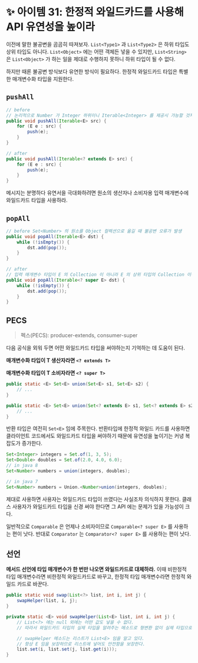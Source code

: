 # ✨ 아이템 31: 한정적 와일드카드를 사용해 API 유연성을 높이라

이전에 말한 불공변을 곰곰히 따져보자. `List<Type1>` 과 `List<Type2>` 은 하위 타입도 상위 타입도 아니다. `List<Object>` 에는 어떤 객체든 넣을 수 있지만, `List<String>` 은 `List<Object>` 가 하는 일을 제대로 수행하지 못하니 하위 타입이 될 수 없다.

하지만 때론 불공변 방식보다 유연한 방식이 필요하다. 한정적 와일드카드 타입은 특별한 매개변수화 타입을 지원한다.

## `pushAll`

```java
// before
// 논리적으로 Number 가 Integer 하위이니 Iterable<Integer> 를 제공시 가능할 것처럼 보이지만 불공변으로 오류메시지가 뜬다.
public void pushAll(Iterable<E> src) {
    for (E e : src) {
        push(e);
    }
}

// after
public void pushAll(Iterable<? extends E> src) {
    for (E e : src) {
        push(e);
    }
}
```

메시지는 분명하다 유연서을 극대화하려면 원소의 생산자나 소비자용 입력 매개변수에 와일드카드 타입을 사용하라.

## `popAll`

```java
// before Set<Number> 의 원소를 Object 컬렉션으로 옮길 때 불공변 오류가 발생
public void popAll(Iterable<E> dst) {
    while (!isEmpty()) {
        dst.add(pop());
    }
}

// after
// 입력 매개변수 타입이 E 의 Collection 이 아니라 E 의 상위 타입의 Collection 이어야한다.
public void popAll(Iterable<? super E> dst) {
    while (!isEmpty()) {
        dst.add(pop());
    }
}
```

## PECS

> 펙스(PECS): producer-extends, consumer-super

다음 공식을 외워 두면 어떤 와일드카드 타입을 써야하는지 기억하는 데 도움이 된다.

**매개변수화 타입이 T 생산자라면 `<? extends T>`**

**매개변수화 타입이 T 소비자라면 `<? super T>`**

```java
public static <E> Set<E> union(Set<E> s1, Set<E> s2) {
    // ...
}

public static <E> Set<E> union(Set<? extends E> s1, Set<? extends E> s2) {
    // ...
}
```

반환 타입은 여전히 `Set<E>` 임에 주목한다. 반환타입에 한정적 와일드 카드를 사용하면 클라이언트 코드에서도 와일드카드 타입을 써야하기 때문에 유연성을 높이기는 커녕 복잡도가 증가한다.

```java
Set<Integer> integers = Set.of(1, 3, 5);
Set<Double> doubles = Set.of(2.0, 4.0, 6.0);
// in java 8
Set<Number> numbers = union(integers, doubles);

// in java 7
Set<Number> numbers = Union.<Number>union(integers, doubles);
```

제대로 사용하면 사용자는 와일드카드 타입이 쓰였다는 사실조차 의식하지 못한다. 클래스 사용자가 와일드카드 타입을 신경 써야 한다면 그 API 에는 문제가 있을 가능성이 크다.

일반적으로 `Comparable` 은 언제나 소비자이므로 `Comparable<? super E>` 를 사용하는 편이 낫다. 반대로 `Comparator` 는 `Comparator<? super E>` 를 사용하는 편이 낫다.

## 선언

**메서드 선언에 타입 매개변수가 한 번만 나오면 와일드카드로 대체하라.** 이때 비한정적 타입 매개변수라면 비한정적 와일드카드로 바꾸고, 한정적 타입 매개변수라면 한정적 와일드 카드로 바꾼다.

```java
public static void swap(List<?> list, int i, int j) {
    swapHelper(list, i, j);
}

private static <E> void swapHelper(List<E> list, int i, int j) {
    // List<?> 에는 null 외에는 어떤 값도 넣을 수 없다.
    // 따라서 와일드카드 타입의 실제 타입을 알려주는 메소드로 형변환 없이 실제 타입으로 알아낼수 있다.

    // swapHelper 메소드는 리스트가 List<E> 임을 알고 있다.
    // 항상 E 임을 보장하므로 리스트에 넣어도 안전함을 보장한다.
    list.set(i, list.set(j, list.get(i)));
}
```
